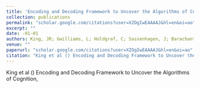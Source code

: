 ```yaml
---
title: 'Encoding and Decoding Framework to Uncover the Algorithms of Cognition'
collection: publications
permalink: "scholar.google.com/citations?user=XZOgIwEAAAAJ&hl=en&oi=ao"
excerpt: ""
date: -01-01
authors: King, JR; Gwilliams, L; Holdgraf, C; Sassenhagen, J; Barachant, A; Engemann, D; Larson, E; Gramfort, A; 
venue: ""
paperurl: "scholar.google.com/citations?user=XZOgIwEAAAAJ&hl=en&oi=ao"
citation: "King et al () Encoding and Decoding Framework to Uncover the Algorithms of Cognition, <i></i>"
---
```

King et al () Encoding and Decoding Framework to Uncover the Algorithms of Cognition, <i></i>
